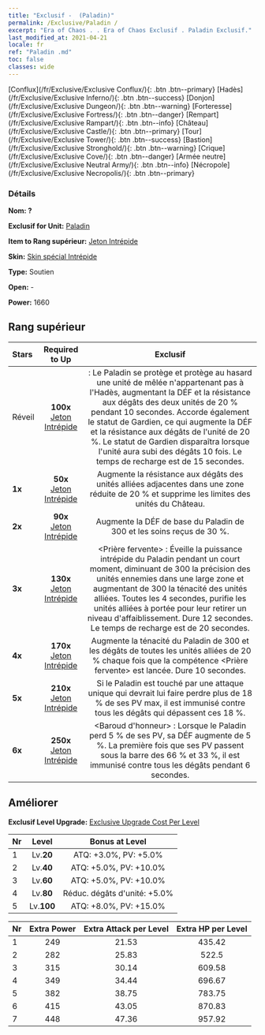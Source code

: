 ```yaml
---
title: "Exclusif -  (Paladin)"
permalink: /Exclusive/Paladin /
excerpt: "Era of Chaos . . Era of Chaos Exclusif . Paladin Exclusif."
last_modified_at: 2021-04-21
locale: fr
ref: "Paladin .md"
toc: false
classes: wide
---
```

 [Conflux](/fr/Exclusive/Exclusive Conflux/){: .btn .btn--primary} [Hadès](/fr/Exclusive/Exclusive Inferno/){: .btn .btn--success} [Donjon](/fr/Exclusive/Exclusive Dungeon/){: .btn .btn--warning} [Forteresse](/fr/Exclusive/Exclusive Fortress/){: .btn .btn--danger} [Rempart](/fr/Exclusive/Exclusive Rampart/){: .btn .btn--info} [Château](/fr/Exclusive/Exclusive Castle/){: .btn .btn--primary} [Tour](/fr/Exclusive/Exclusive Tower/){: .btn .btn--success} [Bastion](/fr/Exclusive/Exclusive Stronghold/){: .btn .btn--warning} [Crique](/fr/Exclusive/Exclusive Cove/){: .btn .btn--danger} [Armée neutre](/fr/Exclusive/Exclusive Neutral Army/){: .btn .btn--info} [Nécropole](/fr/Exclusive/Exclusive Necropolis/){: .btn .btn--primary} 

### Détails
 **Nom: ?** 

 **Exclusif for Unit:** [Paladin](/fr/units/Paladin/) 

 **Item to Rang supérieur:** [Jeton Intrépide](/fr/Items/con_974/)

 **Skin:** [Skin spécial Intrépide](/fr/Items/con_642/)

 **Type:** Soutien

 **Open:** -

 **Power:** 1660

## Rang supérieur

  |     Stars    |  Required to Up | Exclusif |
  |:-------------|:---------------:|:---------------:|
  |  Réveil  | **100x** [Jeton Intrépide](/fr/Items/con_974/) | <Garde immuable> : Le Paladin se protège et protège au hasard une unité de mêlée n'appartenant pas à l'Hadès, augmentant la DÉF et la résistance aux dégâts des deux unités de 20 % pendant 10 secondes. Accorde également le statut de Gardien, ce qui augmente la DÉF et la résistance aux dégâts de l'unité de 20 %. Le statut de Gardien disparaîtra lorsque l'unité aura subi des dégâts 10 fois. Le temps de recharge est de 15 secondes. |
  | **1x** <i class="fas fa-star"/> | **50x** [Jeton Intrépide](/fr/Items/con_974/) | Augmente la résistance aux dégâts des unités alliées adjacentes dans une zone réduite de 20 % et supprime les limites des unités du Château. |
  | **2x** <i class="fas fa-star"/> | **90x** [Jeton Intrépide](/fr/Items/con_974/) | Augmente la DÉF de base du Paladin de 300 et les soins reçus de 30 %. |
  | **3x** <i class="fas fa-star"/> | **130x** [Jeton Intrépide](/fr/Items/con_974/) | <Prière fervente> : Éveille la puissance intrépide du Paladin pendant un court moment, diminuant de 300 la précision des unités ennemies dans une large zone et augmentant de 300 la ténacité des unités alliées. Toutes les 4 secondes, purifie les unités alliées à portée pour leur retirer un niveau d'affaiblissement. Dure 12 secondes. Le temps de recharge est de 20 secondes. |
  | **4x** <i class="fas fa-star"/> | **170x** [Jeton Intrépide](/fr/Items/con_974/) | Augmente la ténacité du Paladin de 300 et les dégâts de toutes les unités alliées de 20 % chaque fois que la compétence <Prière fervente> est lancée. Dure 10 secondes. |
  | **5x** <i class="fas fa-star"/> | **210x** [Jeton Intrépide](/fr/Items/con_974/) | Si le Paladin est touché par une attaque unique qui devrait lui faire perdre plus de 18 % de ses PV max, il est immunisé contre tous les dégâts qui dépassent ces 18 %. |
  | **6x** <i class="fas fa-star"/> | **250x** [Jeton Intrépide](/fr/Items/con_974/) | <Baroud d'honneur> : Lorsque le Paladin perd 5 % de ses PV, sa DÉF augmente de 5 %. La première fois que ses PV passent sous la barre des 66 % et 33 %, il est immunisé contre tous les dégâts pendant 6 secondes. |


## Améliorer
 **Exclusif Level Upgrade:** [Exclusive Upgrade Cost Per Level](/Exclusive/ExclusiveUpgradeCostPerLevel/)

  |  Nr  |   Level  | Bonus at Level |
  |:-----|:--------:|:--------------:|
  | 1 | Lv.**20** | ATQ: +3.0%, PV: +5.0% |
  | 2 | Lv.**40** | ATQ: +5.0%, PV: +10.0% |
  | 3 | Lv.**60** | ATQ: +5.0%, PV: +10.0% |
  | 4 | Lv.**80** | Réduc. dégâts d'unité: +5.0% |
  | 5 | Lv.**100** | ATQ: +8.0%, PV: +15.0% |


  |  Nr  |  Extra Power | Extra Attack per Level | Extra HP per Level |
  |:-----|:--------:|:--------:|:--------:|
  | 1 | 249 | 21.53 | 435.42 |
  | 2 | 282 | 25.83 | 522.5 |
  | 3 | 315 | 30.14 | 609.58 |
  | 4 | 349 | 34.44 | 696.67 |
  | 5 | 382 | 38.75 | 783.75 |
  | 6 | 415 | 43.05 | 870.83 |
  | 7 | 448 | 47.36 | 957.92 |


